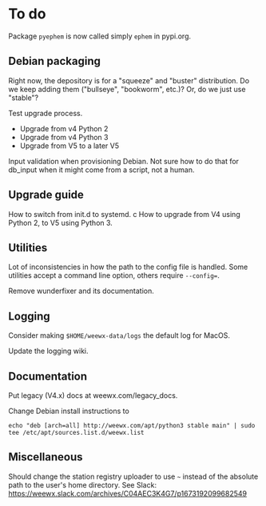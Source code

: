 # To do

Package `pyephem` is now called simply `ephem` in pypi.org.


## Debian packaging

Right now, the depository is for a "squeeze" and "buster" distribution. Do we keep adding them
("bullseye", "bookworm", etc.)? Or, do we just use "stable"?

Test upgrade process.
- Upgrade from v4 Python 2
- Upgrade from v4 Python 3
- Upgrade from V5 to a later V5

Input validation when provisioning Debian. Not sure how to do that for db_input when it might
come from a script, not a human.

## Upgrade guide

How to switch from init.d to systemd.
c
How to upgrade from V4 using Python 2, to V5 using Python 3.


## Utilities

Lot of inconsistencies in how the path to the config file is handled. Some utilities accept a
command line option, others require `--config=`.

Remove wunderfixer and its documentation.

## Logging

Consider making `$HOME/weewx-data/logs` the default log for MacOS.

Update the logging wiki.


## Documentation


Put legacy (V4.x) docs at weewx.com/legacy_docs.

Change Debian install instructions to

    echo "deb [arch=all] http://weewx.com/apt/python3 stable main" | sudo tee /etc/apt/sources.list.d/weewx.list



## Miscellaneous

Should change the station registry uploader to use `~` instead of the absolute path to the user's
home directory. See Slack: https://weewx.slack.com/archives/C04AEC3K4G7/p1673192099682549